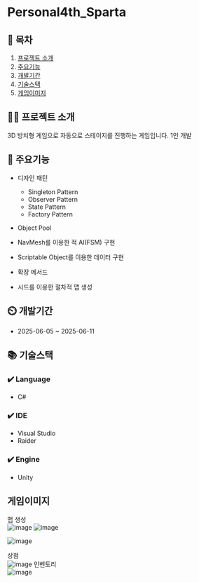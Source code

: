﻿# Personal4th_Sparta

## 📖 목차
1. [프로젝트 소개](#프로젝트-소개)
2. [주요기능](#주요기능)
3. [개발기간](#개발기간)
4. [기술스택](#기술스택)
6. [게임이미지](#게임이미지)

## 👨‍🏫 프로젝트 소개
3D 방치형 게임으로 자동으로 스테이지를 진행하는 게임입니다.
1인 개발

## 💜 주요기능

- 디자인 패턴
  - Singleton Pattern
  - Observer Pattern
  - State Pattern
  - Factory Pattern
- Object Pool 

- NavMesh를 이용한 적 AI(FSM) 구현
- Scriptable Object를 이용한 데이터 구현
- 확장 메서드
- 시드를 이용한 절차적 맵 생성
## ⏲️ 개발기간
- 2025-06-05 ~ 2025-06-11

## 📚️ 기술스택

### ✔️ Language
- C#

### ✔️ IDE
- Visual Studio
- Raider
  
### ✔️ Engine
- Unity

## 게임이미지

맵 생성<br>
![image](https://github.com/user-attachments/assets/30fe6732-f06d-4c7d-af74-fad674866040)
![image](https://github.com/user-attachments/assets/97f552ed-321c-4951-9792-4f47d781dc15)

![image](https://github.com/user-attachments/assets/df0a07cf-5ea6-4ee7-b748-3fc568cf0bfa)

상점 <br>
![image](https://github.com/user-attachments/assets/69035135-1ebc-4354-ba7b-69b5a0828c17)
인벤토리<br>
![image](https://github.com/user-attachments/assets/8d47977f-f1a5-4e69-9545-8ca9bf3f19e9)
